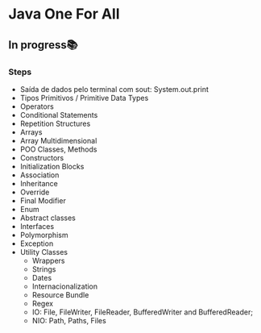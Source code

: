 # Java One For All
## In progress📚
 
### Steps
- Saída de dados pelo terminal com sout: System.out.print
- Tipos Primitivos / Primitive Data Types
- Operators
- Conditional Statements
- Repetition Structures
- Arrays
- Array Multidimensional
- POO Classes, Methods
- Constructors
- Initialization Blocks
- Association
- Inheritance
- Override
- Final Modifier
- Enum
- Abstract classes
- Interfaces
- Polymorphism
- Exception
- Utility Classes
  - Wrappers
  - Strings
  - Dates
  - Internacionalization
  - Resource Bundle
  - Regex
  - IO: File, FileWriter, FileReader, BufferedWriter and BufferedReader;
  - NIO: Path, Paths, Files
